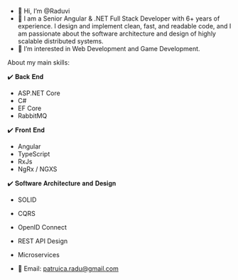 - 👋 Hi, I’m @Raduvi
- 🌱 I am a Senior Angular & .NET Full Stack Developer with 6+ years of experience. I design and implement clean, fast, and readable code, and I am passionate about the software architecture and design of highly scalable distributed systems.
- 👀 I’m interested in Web Development and Game Development.

About my main skills:

✔️ 𝐁𝐚𝐜𝐤 𝐄𝐧𝐝
- ASP.NET Core
- C#
- EF Core
- RabbitMQ

✔️ 𝐅𝐫𝐨𝐧𝐭 𝐄𝐧𝐝
- Angular
- TypeScript
- RxJs
- NgRx / NGXS

✔️ 𝐒𝐨𝐟𝐭𝐰𝐚𝐫𝐞 𝐀𝐫𝐜𝐡𝐢𝐭𝐞𝐜𝐭𝐮𝐫𝐞 𝐚𝐧𝐝 𝐃𝐞𝐬𝐢𝐠𝐧
- SOLID
- CQRS
- OpenID Connect
- REST API Design
- Microservices
  
- 📧 Email: patruica.radu@gmail.com

<!---
Raduvi/Raduvi is a ✨ special ✨ repository because its `README.md` (this file) appears on your GitHub profile.
You can click the Preview link to take a look at your changes.
--->
